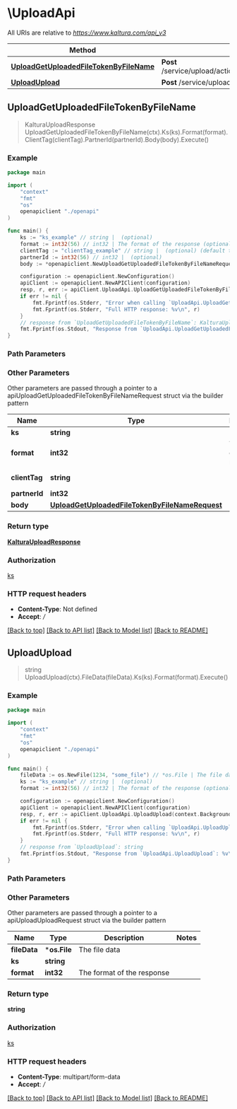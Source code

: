 # \UploadApi

All URIs are relative to *https://www.kaltura.com/api_v3*

Method | HTTP request | Description
------------- | ------------- | -------------
[**UploadGetUploadedFileTokenByFileName**](UploadApi.md#UploadGetUploadedFileTokenByFileName) | **Post** /service/upload/action/getUploadedFileTokenByFileName | 
[**UploadUpload**](UploadApi.md#UploadUpload) | **Post** /service/upload/action/upload | 



## UploadGetUploadedFileTokenByFileName

> KalturaUploadResponse UploadGetUploadedFileTokenByFileName(ctx).Ks(ks).Format(format).ClientTag(clientTag).PartnerId(partnerId).Body(body).Execute()



### Example

```go
package main

import (
    "context"
    "fmt"
    "os"
    openapiclient "./openapi"
)

func main() {
    ks := "ks_example" // string |  (optional)
    format := int32(56) // int32 | The format of the response (optional)
    clientTag := "clientTag_example" // string |  (optional) (default to "devkcom")
    partnerId := int32(56) // int32 |  (optional)
    body := *openapiclient.NewUploadGetUploadedFileTokenByFileNameRequest("FileName_example") // UploadGetUploadedFileTokenByFileNameRequest |  (optional)

    configuration := openapiclient.NewConfiguration()
    apiClient := openapiclient.NewAPIClient(configuration)
    resp, r, err := apiClient.UploadApi.UploadGetUploadedFileTokenByFileName(context.Background()).Ks(ks).Format(format).ClientTag(clientTag).PartnerId(partnerId).Body(body).Execute()
    if err != nil {
        fmt.Fprintf(os.Stderr, "Error when calling `UploadApi.UploadGetUploadedFileTokenByFileName``: %v\n", err)
        fmt.Fprintf(os.Stderr, "Full HTTP response: %v\n", r)
    }
    // response from `UploadGetUploadedFileTokenByFileName`: KalturaUploadResponse
    fmt.Fprintf(os.Stdout, "Response from `UploadApi.UploadGetUploadedFileTokenByFileName`: %v\n", resp)
}
```

### Path Parameters



### Other Parameters

Other parameters are passed through a pointer to a apiUploadGetUploadedFileTokenByFileNameRequest struct via the builder pattern


Name | Type | Description  | Notes
------------- | ------------- | ------------- | -------------
 **ks** | **string** |  | 
 **format** | **int32** | The format of the response | 
 **clientTag** | **string** |  | [default to &quot;devkcom&quot;]
 **partnerId** | **int32** |  | 
 **body** | [**UploadGetUploadedFileTokenByFileNameRequest**](UploadGetUploadedFileTokenByFileNameRequest.md) |  | 

### Return type

[**KalturaUploadResponse**](KalturaUploadResponse.md)

### Authorization

[ks](../README.md#ks)

### HTTP request headers

- **Content-Type**: Not defined
- **Accept**: */*

[[Back to top]](#) [[Back to API list]](../README.md#documentation-for-api-endpoints)
[[Back to Model list]](../README.md#documentation-for-models)
[[Back to README]](../README.md)


## UploadUpload

> string UploadUpload(ctx).FileData(fileData).Ks(ks).Format(format).Execute()



### Example

```go
package main

import (
    "context"
    "fmt"
    "os"
    openapiclient "./openapi"
)

func main() {
    fileData := os.NewFile(1234, "some_file") // *os.File | The file data
    ks := "ks_example" // string |  (optional)
    format := int32(56) // int32 | The format of the response (optional)

    configuration := openapiclient.NewConfiguration()
    apiClient := openapiclient.NewAPIClient(configuration)
    resp, r, err := apiClient.UploadApi.UploadUpload(context.Background()).FileData(fileData).Ks(ks).Format(format).Execute()
    if err != nil {
        fmt.Fprintf(os.Stderr, "Error when calling `UploadApi.UploadUpload``: %v\n", err)
        fmt.Fprintf(os.Stderr, "Full HTTP response: %v\n", r)
    }
    // response from `UploadUpload`: string
    fmt.Fprintf(os.Stdout, "Response from `UploadApi.UploadUpload`: %v\n", resp)
}
```

### Path Parameters



### Other Parameters

Other parameters are passed through a pointer to a apiUploadUploadRequest struct via the builder pattern


Name | Type | Description  | Notes
------------- | ------------- | ------------- | -------------
 **fileData** | ***os.File** | The file data | 
 **ks** | **string** |  | 
 **format** | **int32** | The format of the response | 

### Return type

**string**

### Authorization

[ks](../README.md#ks)

### HTTP request headers

- **Content-Type**: multipart/form-data
- **Accept**: */*

[[Back to top]](#) [[Back to API list]](../README.md#documentation-for-api-endpoints)
[[Back to Model list]](../README.md#documentation-for-models)
[[Back to README]](../README.md)

